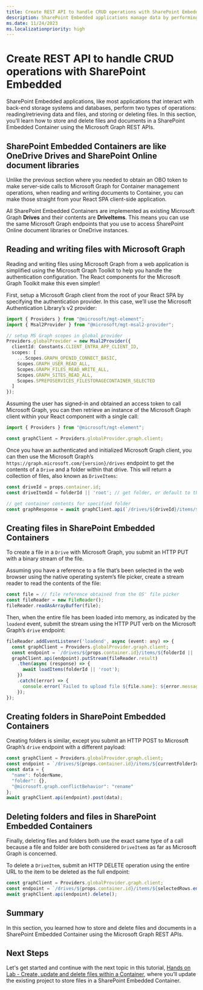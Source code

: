 ```yaml
---
title: Create REST API to handle CRUD operations with SharePoint Embedded
description: SharePoint Embedded applications manage data by performing two fundamental operations—reading/retrieving and storing/deleting files. This section focuses on teaching you to store and delete files in a SharePoint Embedded Container with Microsoft Graph REST APIs.
ms.date: 11/24/2023
ms.localizationpriority: high
---
```

# Create REST API to handle CRUD operations with SharePoint Embedded

SharePoint Embedded applications, like most applications that interact with back-end storage systems and databases, perform two types of operations: reading/retrieving data and files, and storing or deleting files. In this section, you’ll learn how to store and delete files and documents in a SharePoint Embedded Container using the Microsoft Graph REST APIs.

## SharePoint Embedded Containers are like OneDrive Drives and SharePoint Online document libraries

Unlike the previous section where you needed to obtain an OBO token to make server-side calls to Microsoft Graph for Container management operations, when reading and writing documents to Container, you can make those straight from your React SPA client-side application.

All SharePoint Embedded Containers are implemented as existing Microsoft Graph **Drives** and their contents are **DriveItems**. This means you can use the same Microsoft Graph endpoints that you use to access SharePoint Online document libraries or OneDrive instances.

## Reading and writing files with Microsoft Graph

Reading and writing files using Microsoft Graph from a web application is simplified using the Microsoft Graph Toolkit to help you handle the authentication configuration. The React components for the Microsoft Graph Toolkit make this even simpler!

First, setup a Microsoft Graph client from the root of your React SPA by specifying the authentication provider. In this case, we’ll use the Microsoft Authentication Library’s v2 provider:

```typescript
import { Providers } from "@microsoft/mgt-element";
import { Msal2Provider } from "@microsoft/mgt-msal2-provider";

// setup MS Graph scopes in global provider
Providers.globalProvider = new Msal2Provider({
  clientId: Constants.CLIENT_ENTRA_APP_CLIENT_ID,
  scopes: [
    ...Scopes.GRAPH_OPENID_CONNECT_BASIC,
    Scopes.GRAPH_USER_READ_ALL,
    Scopes.GRAPH_FILES_READ_WRITE_ALL,
    Scopes.GRAPH_SITES_READ_ALL,
    Scopes.SPREPOSERVICES_FILESTORAGECONTAINER_SELECTED
  ]
});
```

Assuming the user has signed-in and obtained an access token to call Microsoft Graph, you can then retrieve an instance of the Microsoft Graph client within your React component with a single call:

```typescript
import { Providers } from "@microsoft/mgt-element";

const graphClient = Providers.globalProvider.graph.client;
```

Once you have an authenticated and initialized Microsoft Graph client, you can then use the Microsoft Graph’s `https://graph.microsoft.com/{version}/drives` endpoint to get the contents of a `Drive` and a folder within that drive. This will return a collection of files, also known as `DriveItems`:

```typescript
const driveId = props.container.id;
const driveItemId = folderId || 'root'; // get folder, or default to the 'root' folder

// get container contents for specified folder
const graphResponse = await graphClient.api(`/drives/${driveId}/items/${driveItemId}/children`).get();
```

## Creating files in SharePoint Embedded Containers

To create a file in a `Drive` with Microsoft Graph, you submit an HTTP PUT with a binary stream of the file.

Assuming you have a reference to a file that’s been selected in the web browser using the native operating system’s file picker, create a stream reader to read the contents of the file:

```typescript
const file = // file reference obtained from the OS' file picker
const fileReader = new FileReader();
fileReader.readAsArrayBuffer(file);
```

Then, when the entire file has been loaded into memory, as indicated by the `loadend` event, submit the stream using the HTTP PUT verb on the Microsoft Graph’s `drive` endpoint:

```typescript
fileReader.addEventListener('loadend', async (event: any) => {
  const graphClient = Providers.globalProvider.graph.client;
  const endpoint = `/drives/${props.container.id}/items/${folderId || 'root'}:/${file.name}:/content`;
  graphClient.api(endpoint).putStream(fileReader.result)
    .then(async (response) => {
      await loadItems(folderId || 'root');
    })
    .catch((error) => {
      console.error(`Failed to upload file ${file.name}: ${error.message}`);
    });
});
```

## Creating folders in SharePoint Embedded Containers

Creating folders is similar, except you submit an HTTP POST to Microsoft Graph’s `drive` endpoint with a different payload:

```typescript
const graphClient = Providers.globalProvider.graph.client;
const endpoint = `/drives/${props.container.id}/items/${currentFolderId}/children`;
const data = {
  "name": folderName,
  "folder": {},
  "@microsoft.graph.conflictBehavior": "rename"
};
await graphClient.api(endpoint).post(data);
```

## Deleting folders and files in SharePoint Embedded Containers

Finally, deleting files and folders both use the exact same type of a call because a file and folder are both considered `DriveItem`s as far as Microsoft Graph is concerned.

To delete a `DriveItem`, submit an HTTP DELETE operation using the entire URL to the item to be deleted as the full endpoint:

```typescript
const graphClient = Providers.globalProvider.graph.client;
const endpoint = `/drives/${props.container.id}/items/${selectedRows.entries().next().value[0]}`;
await graphClient.api(endpoint).delete();
```

## Summary

In this section, you learned how to store and delete files and documents in a SharePoint Embedded Container using the Microsoft Graph REST APIs.

## Next Steps

Let's get started and continue with the next topic in this tutorial, [Hands on Lab - Create, update and delete files within a Container](./m02-07-hol.md), where you’ll update the existing project to store files in a SharePoint Embedded Container.
